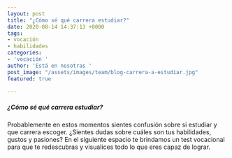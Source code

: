 ```yaml
---
layout: post
title: "¿Cómo sé qué carrera estudiar?"
date: 2020-08-14 14:37:13 +0000
tags:
- vocación
- habilidades
categories:
- 'vocación '
author: 'Está en nosotras '
post_image: "/assets/images/team/blog-carrera-a-estudiar.jpg"
featured: true

---
```

<h5>¿Cómo sé qué carrera estudiar? </h5>

 <p>Probablemente en estos momentos sientes confusión sobre si estudiar y que carrera escoger. ¿Sientes dudas sobre cuáles son tus habilidades, gustos y pasiones? En el siguiente espacio te brindamos un test vocacional para que te redescubras y visualices todo lo que eres capaz de lograr.</p>